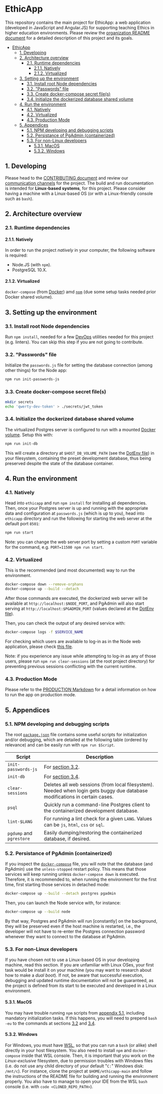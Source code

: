 # EthicApp

This repository contains the main project for EthicApp: a web application (developed in JavaScript and Angular.JS) for supporting teaching Ethics in higher education environments. Please review the [organization README document](https://github.com/EthicApp-Development/organization#readme) for a detailed description of this project and its goals.

- [EthicApp](#ethicapp)
  - [1. Developing](#1-developing)
  - [2. Architecture overview](#2-architecture-overview)
    - [2.1. Runtime dependencies](#21-runtime-dependencies)
      - [2.1.1. Natively](#211-natively)
      - [2.1.2. Virtualized](#212-virtualized)
  - [3. Setting up the environment](#3-setting-up-the-environment)
    - [3.1. Install root Node dependencies](#31-install-root-node-dependencies)
    - [3.2. "Passwords" file](#32-passwords-file)
    - [3.3. Create docker-compose secret file(s)](#33-create-docker-compose-secret-files)
    - [3.4. Initialize the dockerized database shared volume](#34-initialize-the-dockerized-database-shared-volume)
  - [4. Run the environment](#4-run-the-environment)
    - [4.1. Natively](#41-natively)
    - [4.2. Virtualized](#42-virtualized)
    - [4.3. Production Mode](#43-production-mode)
  - [5. Appendices](#5-appendices)
    - [5.1. NPM developing and debugging scripts](#51-npm-developing-and-debugging-scripts)
    - [5.2. Persistance of PgAdmin (containerized)](#52-persistance-of-pgadmin-containerized)
    - [5.3. For non-Linux developers](#53-for-non-linux-developers)
      - [5.3.1. MacOS](#531-macos)
      - [5.3.2. Windows](#532-windows)

## 1. Developing

Please head to the [CONTRIBUTING document](./CONTRIBUTING.md) and review our [communication channels](https://github.com/EthicApp-Development/organization/blob/master/CONTRIBUTING.md#1-communication-channels) for the project. The build and run documentation is intended for **Linux-based systems**, for this project. Please consider having a machine with a Linux-based OS (or with a Linux-friendly console such as `bash`).

## 2. Architecture overview

### 2.1. Runtime dependencies

#### 2.1.1. Natively

In order to run the project *natively* in your computer, the following software is required:

- Node.JS (with `npm`).
- PostgreSQL 10.X.

#### 2.1.2. Virtualized

`docker-compose` (from [Docker](https://www.docker.com/)) amd [`npm`](https://www.npmjs.com/package/npm) (due some setup tasks needed prior Docker shared volume).

## 3. Setting up the environment

### 3.1. Install root Node dependencies

Run `npm install`, needed for a few [DevOps](https://about.gitlab.com/topics/devops/) utilities needed for this project (e.g. linters). You can skip this step if you are not going to contribute.

### 3.2. "Passwords" file

Initialize the `passwords.js` file for setting the database connection (among other things) for the Node app:

```bash
npm run init-passwords-js
```

### 3.3. Create docker-compose secret file(s)

```bash
mkdir secrets
echo 'qwerty-dev-token' > ./secrets/jwt_token
```

### 3.4. Initialize the dockerized database shared volume

The virtualized Postgres server is configured to run with a mounted [Docker volume](https://docs.docker.com/storage/volumes/). Setup this with:

```bash
npm run init-db
```

This will create a directory at `$HOST_DB_VOLUME_PATH` (see the [DotEnv file](./.env)) in your filesystem, containing the preset development database, thus being preserved despite the state of the database container.

## 4. Run the environment

### 4.1. Natively

Head into `ethicapp` and run `npm install` for installing all dependencies. Then, once your Postgres server is up and running with the appropriate data and configuration at `passwords.js` (which is up to you), head into `ethicapp` directory and run the following for starting the web server at the default port `8501`:

```bash
npm run start
```

Note: you can change the web server port by setting a custom `PORT` variable for the command, e.g. `PORT=11500 npm run start`.

### 4.2. Virtualized

This is the recommended (and most documented) way to run the environment.

```bash
docker-compose down --remove-orphans
docker-compose up --build --detach
```

After those commands are executed, the dockerized web server will be available at `http://localhost:$NODE_PORT`, and PgAdmin will also start serving at `http://localhost:$PGADMIN_PORT` (values declared at the [DotEnv file](./.env)).

Then, you can check the output of any desired service with:

```bash
docker-compose logs -f $SERVICE_NAME
```

For checking which users are available to log-in as in the Node web application, please check [this file](./postgres-db/seeds/01_users.sql).

Note: if you experience any issue while attempting to log-in as any of those users, please run `npm run clear-sessions` (at the root project directory) for preventing previous sessions conflicting with the current runtime.

### 4.3. Production Mode

Please refer to the [PRODUCTION Markdown](PRODUCTION.md) for a detail information on how to run the app on production mode.

## 5. Appendices

### 5.1. NPM developing and debugging scripts

The root [`package.json`](./package.json) file contains some useful scripts for initialization and/or debugging, which are detailed at the following table (ordered by relevance) and can be easily run with `npm run $Script`.

| Script                   | Description                                                                                                                 |
| ------------------------ | --------------------------------------------------------------------------------------------------------------------------- |
| `init-passwords-js`      | For [section 3.2](#32-passwords-file).                                                                                      |
| `init-db`                | For [section 3.4](#34-initialize-the-dockerized-database-shared-volume).                                                    |
| `clear-sessions`         | Deletes all web sessions (from local filesystem). Needed when login gets buggy due database modifications in certain cases. |
| `psql`                   | Quickly run a command-line Postgres client to the containerized development database.                                       |
| `lint-$LANG`             | For running a lint check for a given `LANG`. Values can be `js`, `html`, `css` or `sql`.                                    |
| `pgdump` and `pgrestore` | Easily dumping/restoring the containerized database, if desired.                                                            |

### 5.2. Persistance of PgAdmin (containerized)

If you inspect the [`docker-compose`](./docker-compose.yml) file, you will note that the database (and PgAdmin) use the `unless-stopped` restart policy. This means that those services will keep running unless `docker-compose down` is executed. Therefore, it is recommended to, when running the environment for the first time, first starting those services in detached mode:

```bash
docker-compose up --build --detach postgres pgadmin
```

Then, you can launch the Node service with, for instance:

```bash
docker-compose up --build node
```

By that way, Postgres and PgAdmin will run [constantly] on the background, they will be preserved even if the host machine is restarted, i.e., the developer will not have to re-enter the Postgres connection password whenever they want to connect to the database at PgAdmin.

### 5.3. For non-Linux developers

If you have chosen not to use a Linux-based OS in your developing machine, read this section. If you are unfamiliar with Linux OSes, your first task would be install it on your machine (you may want to research about how to make a *dual boot*). If not, be aware that successful execution, debugging and updated runtime documentation will not be guaranteed, as the project is defined from its start to be executed and developed in a Linux environment.

#### 5.3.1. MacOS

You may have trouble running `npm` scripts from [appendix 5.1](#51-npm-developing-and-debugging-scripts), including mandatory initialization tasks. If this happens, you will need to prepend `bash -eu` to the commands at sections [3.2](#32-passwords-file) and [3.4](#34-initialize-the-dockerized-database-shared-volume).

#### 5.3.2. Windows

For Windows, you must have [WSL](https://learn.microsoft.com/en-us/windows/wsl/install), so that you can run a `bash` (or alike) shell directly in your host filesystem. You also need to install `npm` and `docker-compose` inside that WSL console. Then, it is important that you work on the *Linux-exclusive* filesystem, due to permission troubles with Windows files (i.e. do not use any child directory of your default "`C:`" Windows disk: `/mnt/c`). For instance, clone the project at `$HOME/ethicapp-main` and follow the instructions of the README file for building and running the environment properly. You also have to manage to open your IDE from the WSL `bash` console (i.e. with `code <CLONED_REPO_PATH>`).

